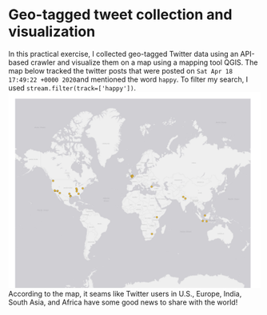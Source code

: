 # Geo-tagged tweet collection and visualization

In this practical exercise, I collected geo-tagged Twitter data using an API-based crawler and visualize them on a map using a mapping tool QGIS. The map below tracked the twitter posts that were posted on `Sat Apr 18 17:49:22 +0000 2020`and mentioned the word `happy`. To filter my search, I used `stream.filter(track=['happy'])`.
![geosearch_map](img/geosearch_map.png)
According to the map, it seams like Twitter users in U.S., Europe, India, South Asia, and Africa have some good news to share with the world!
